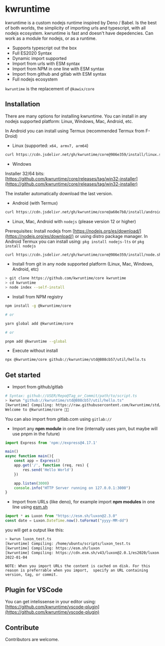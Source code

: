 # kwruntime

kwruntime is a custom nodejs runtime inspired by Deno / Babel. Is the best of both worlds, the simplicity of importing urls and typescript, with all nodejs ecosystem. kwruntime is fast and doesn't have depedencies. Can work as a module for nodejs, or as a runtime. 

- Supports typescript out the box
- Full ES2020 Syntax
- Dynamic import supported
- Import from urls with ESM syntax
- Import from NPM in one line with ESM syntax
- Import from github and gitlab with ESM syntax
- Full nodejs ecosystem 

```kwruntime``` is the replacement of ```@kawix/core```


## Installation

There are many options for installing kwruntime. You can install in any nodejs supported platform: Linux, Windows, Mac, Android, etc.

In Android you can install using Termux  (recommended Termux from F-Droid)


* Linux (supported: ```x64, armv7, arm64```)

```bash
curl https://cdn.jsdelivr.net/gh/kwruntime/core@986e359/install/linux.sh | bash
``` 

* Windows 

Installer 32/64 bits: [https://github.com/kwruntime/core/releases/tag/win32-installer](https://github.com/kwruntime/core/releases/tag/win32-installer)

The installer automatically download the last version.

* Android (with Termux)

```bash 
curl https://cdn.jsdelivr.net/gh/kwruntime/core@a60e7b8/install/android.sh | bash
```

* Linux, Mac, Android with ```nodejs``` (please version 12 or higher)

Prerequisites:  Install nodejs from [https://nodejs.org/es/download/](https://nodejs.org/es/download/) or using distro package manager.
In Android Termux you can install using: ```pkg install nodejs-lts``` or ```pkg install nodejs```

```bash
curl https://cdn.jsdelivr.net/gh/kwruntime/core@986e359/install/node.sh | bash
``` 


* Install from git in any node supported platform (Linux, Mac, Windows, Android, etc)

```bash 
> git clone https://github.com/kwruntime/core kwruntime
> cd kwruntime
> node index --self-install
```

* Install from NPM registry

```bash
npm install -g @kwruntime/core

# or 

yarn global add @kwruntime/core

# or 

pnpm add @kwruntime --global
```

* Execute without install 

```bash 
npx @kwruntime/core github://kwruntime/std@808cb57/util/hello.ts
```



## Get started

- Import from github/gitlab

```bash 
# Syntax: github://USER/Repo@Tag_or_Commit/path/to/script.ts 
> kwrun "github://kwruntime/std@808cb57/util/hello.ts"
[kwruntime] Compiling: https://raw.githubusercontent.com/kwruntime/std/808cb57/util/hello.ts
Welcome to @kwruntime/core 🥝😉
``` 

You can also import from gitlab.com using ```gitlab://```


- Import any **npm module** in one line (internally uses yarn, but maybe will use pnpm in the future)

```typescript
import Express from 'npm://express@4.17.1'

main()
async function main(){
    const app = Express() 
    app.get('/', function (req, res) {
        res.send('Hello World')
    })

    app.listen(3000)
    console.info("HTTP Server running on 127.0.0.1:3000")
}
```



- Import from URLs (like deno), for example import **npm modules** in one line using [esm.sh](https://esm.sh)

```typescript
import * as Luxon from "https://esm.sh/luxon@2.3.0"
const date = Luxon.DateTime.now().toFormat("yyyy-MM-dd")
``` 

   you will get a output like this:

```bash 
> kwrun luxon_test.ts
[kwruntime] Compiling: /home/ubuntu/scripts/luxon_test.ts
[kwruntime] Compiling: https://esm.sh/luxon
[kwruntime] Compiling: https://cdn.esm.sh/v43/luxon@2.0.1/es2020/luxon.js
2022-01-04
```

    NOTE: When you import URLs the content is cached on disk. For this reason is preferrable when you import,  specify an URL containing version, tag, or commit. 




## Plugin for VSCode

You can get intelissense in your editor using: [https://github.com/kwruntime/vscode-plugin](https://github.com/kwruntime/vscode-plugin)


## Contribute

Contributors are welcome. 